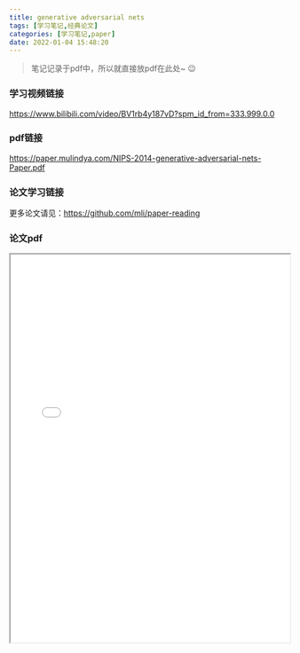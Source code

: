 ```yaml
---
title: generative adversarial nets
tags: [学习笔记,经典论文]
categories: [学习笔记,paper]
date: 2022-01-04 15:48:20
---
```


> 笔记记录于pdf中，所以就直接放pdf在此处~ :wink:
### 学习视频链接

https://www.bilibili.com/video/BV1rb4y187vD?spm_id_from=333.999.0.0

### pdf链接

https://paper.mulindya.com/NIPS-2014-generative-adversarial-nets-Paper.pdf

### 论文学习链接

更多论文请见：https://github.com/mli/paper-reading

### 论文pdf

<iframe src='/js/pdfjs_old/web/viewer.html?file=https://paper.mulindya.com/NIPS-2014-generative-adversarial-nets-Paper.pdf' width=100% height=700></iframe>